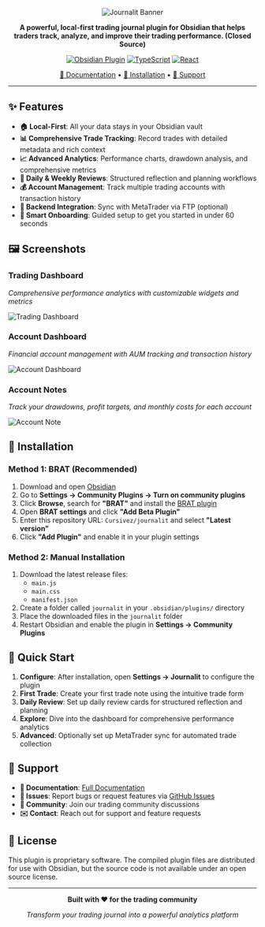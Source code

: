 <div align="center">

![Journalit Banner](https://github.com/user-attachments/assets/ab7232d4-1352-4658-a284-86029c0246f1)


**A powerful, local-first trading journal plugin for Obsidian that helps traders track, analyze, and improve their trading performance. (Closed Source)**

[![Obsidian Plugin](https://img.shields.io/badge/Obsidian-Plugin-purple?logo=obsidian)](https://obsidian.md/)
[![TypeScript](https://img.shields.io/badge/TypeScript-007ACC?logo=typescript&logoColor=white)](#)
[![React](https://img.shields.io/badge/React-20232A?logo=react&logoColor=61DAFB)](#)

[📖 Documentation](#features) • [🚀 Installation](#installation) • [💬 Support](#support)

</div>

---

## ✨ Features

- **🏠 Local-First**: All your data stays in your Obsidian vault
- **📊 Comprehensive Trade Tracking**: Record trades with detailed metadata and rich context
- **📈 Advanced Analytics**: Performance charts, drawdown analysis, and comprehensive metrics
- **📝 Daily & Weekly Reviews**: Structured reflection and planning workflows
- **💰 Account Management**: Track multiple trading accounts with transaction history
- **🔄 Backend Integration**: Sync with MetaTrader via FTP (optional)
- **🎯 Smart Onboarding**: Guided setup to get you started in under 60 seconds

## 🖼️ Screenshots

### Trading Dashboard
*Comprehensive performance analytics with customizable widgets and metrics*

![Trading Dashboard](https://github.com/user-attachments/assets/47aad6ac-4c8b-4dbe-b3ca-97337705dc48)

### Account Dashboard
*Financial account management with AUM tracking and transaction history*

![Account Dashboard](https://github.com/user-attachments/assets/4305b932-9f63-4202-ac91-b4985004b28b)

### Account Notes
*Track your drawdowns, profit targets, and monthly costs for each account*

![Account Note](https://github.com/user-attachments/assets/f8bc3554-c7ee-4845-b4bb-31bd5ad34a1b)

## 🚀 Installation

### Method 1: BRAT (Recommended)

1. Download and open [Obsidian](https://obsidian.md/download)
2. Go to **Settings → Community Plugins → Turn on community plugins**
3. Click **Browse**, search for **"BRAT"** and install the [BRAT plugin](https://github.com/TfTHacker/obsidian42-brat)
4. Open **BRAT settings** and click **"Add Beta Plugin"**
5. Enter this repository URL: `Cursivez/journalit` and select **"Latest version"**
6. Click **"Add Plugin"** and enable it in your plugin settings

### Method 2: Manual Installation

1. Download the latest release files:
   - `main.js`
   - `main.css` 
   - `manifest.json`
2. Create a folder called `journalit` in your `.obsidian/plugins/` directory
3. Place the downloaded files in the `journalit` folder
4. Restart Obsidian and enable the plugin in **Settings → Community Plugins**

## 🏁 Quick Start

1. **Configure**: After installation, open **Settings → Journalit** to configure the plugin
2. **First Trade**: Create your first trade note using the intuitive trade form
3. **Daily Review**: Set up daily review cards for structured reflection and planning
4. **Explore**: Dive into the dashboard for comprehensive performance analytics
5. **Advanced**: Optionally set up MetaTrader sync for automated trade collection

## 💬 Support

- **📖 Documentation**: [Full Documentation](https://github.com/Cursivez/jouranlit-repo)
- **🐛 Issues**: Report bugs or request features via [GitHub Issues](https://github.com/Cursivez/jouranlit-repo/issues)
- **💬 Community**: Join our trading community discussions
- **✉️ Contact**: Reach out for support and feature requests

## 📄 License

This plugin is proprietary software. The compiled plugin files are distributed for use with Obsidian, but the source code is not available under an open source license.

---

<div align="center">

**Built with ♥ for the trading community**

*Transform your trading journal into a powerful analytics platform*

</div>